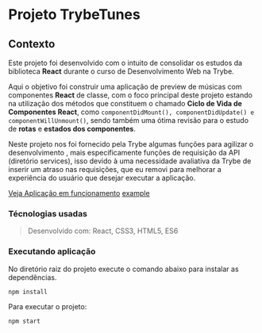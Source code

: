 # Projeto TrybeTunes

## Contexto
Este projeto foi desenvolvido com o intuito de consolidar os estudos da biblioteca __React__ durante o curso de Desenvolvimento Web na Trybe.

Aqui o objetivo foi construir uma aplicação de preview de músicas com componentes __React__ de classe, com o foco principal deste projeto estando na utilização dos métodos que constituem o chamado __Ciclo de Vida de Componentes React__, como ```componentDidMount(), componentDidUpdate() e componentWillUnmount()```, sendo também uma ótima revisão para o estudo de __rotas__ e __estados dos componentes__.

Neste projeto nos foi fornecido pela Trybe algumas funções para agilizar o desenvolvimento , mais especificamente funções de requisição da API (diretório services), isso devido à uma necessidade avaliativa da Trybe de inserir um atraso nas requisições, que eu removi para melhorar a experiência do usuário que desejar executar a aplicação.


<a href="https://jadsoncerqueira.github.io/trybetunes" target="_blank">Veja Aplicação em funcionamento</a>
<a href="http://example.com/" target="_blank">example</a>



### Técnologias usadas

> Desenvolvido com: React, CSS3, HTML5, ES6

### Executando aplicação
No diretório raiz do projeto execute o comando abaixo para instalar as dependências.
```bash
npm install
``` 
Para executar o projeto:
``` bash
npm start
```
